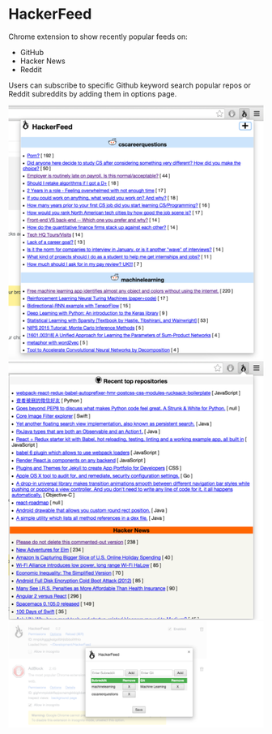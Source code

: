 # HackerFeed
Chrome extension to show recently popular feeds on:
* GitHub
* Hacker News
* Reddit

Users can subscribe to specific Github keyword search popular repos or Reddit
subreddits by adding them in options page.

![Screenshot 1][screenshot1]
![Screenshot 2][screenshot2]
![Options page][options]

[screenshot1]: assets/hackerfeed_screenshot1.png
[screenshot2]: assets/hackerfeed_screenshot2.png
[options]: assets/hackerfeed_options.png